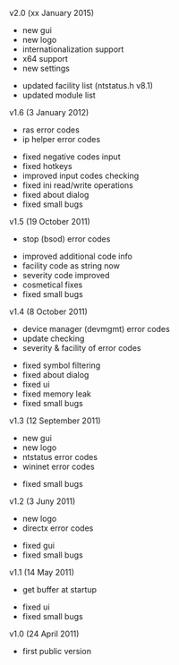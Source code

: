 v2.0 (xx January 2015)
+ new gui
+ new logo
+ internationalization support
+ x64 support
+ new settings
- updated facility list (ntstatus.h v8.1)
- updated module list

v1.6 (3 January 2012)
+ ras error codes
+ ip helper error codes
- fixed negative codes input
- fixed hotkeys
- improved input codes checking
- fixed ini read/write operations
- fixed about dialog
- fixed small bugs

v1.5 (19 October 2011)
+ stop (bsod) error codes
- improved additional code info 
- facility code as string now
- severity code improved
- cosmetical fixes
- fixed small bugs

v1.4 (8 October 2011)
+ device manager (devmgmt) error codes
+ update checking
+ severity & facility of error codes
- fixed symbol filtering
- fixed about dialog
- fixed ui
- fixed memory leak
- fixed small bugs

v1.3 (12 September 2011)
+ new gui
+ new logo
+ ntstatus error codes
+ wininet  error codes
- fixed small bugs

v1.2 (3 Juny 2011)
+ new logo
+ directx error codes
- fixed gui
- fixed small bugs

v1.1 (14 May 2011)
+ get buffer at startup
- fixed ui
- fixed small bugs

v1.0 (24 April 2011)
- first public version